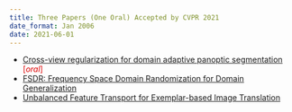 ```yaml
---
title: Three Papers (One Oral) Accepted by CVPR 2021
date_format: Jan 2006
date: 2021-06-01
---
```


* [Cross-view regularization for domain adaptive panoptic segmentation](https://sg-vilab.github.io/publication/huang2021cross/) <font color="##dd0000">\[*oral*\]</font>  <br>
* [FSDR: Frequency Space Domain Randomization for Domain Generalization](https://sg-vilab.github.io/publication/huang2021fsdr/) <br>
* [Unbalanced Feature Transport for Exemplar-based Image Translation](https://sg-vilab.github.io/publication/zhan2021unbalanced/)

<!--more-->
